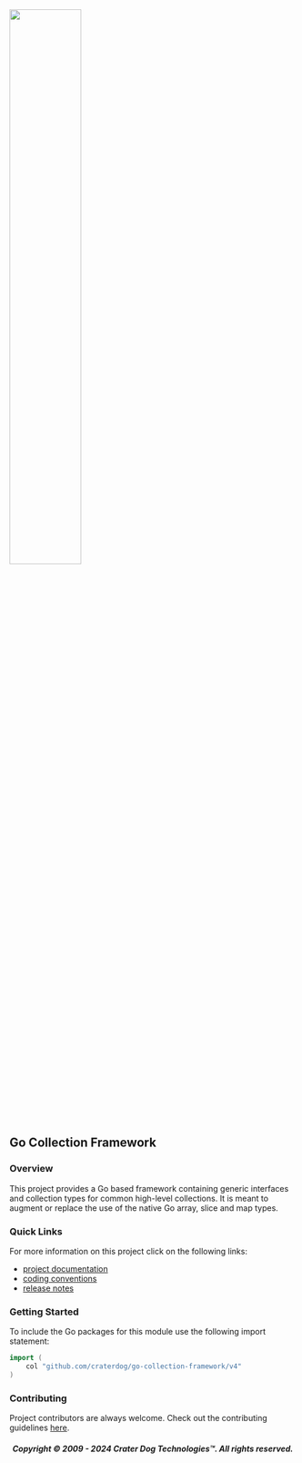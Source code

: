 <img src="https://craterdog.com/images/CraterDog.png" width="50%">

## Go Collection Framework

### Overview
This project provides a Go based framework containing generic interfaces and
collection types for common high-level collections. It is meant to augment or
replace the use of the native Go array, slice and map types.

### Quick Links
For more information on this project click on the following links:
 * [project documentation](https://github.com/craterdog/go-collection-framework/wiki)
 * [coding conventions](https://github.com/craterdog/go-model-framework/wiki)
 * [release notes](https://github.com/craterdog/go-collection-framework/wiki/releases)

### Getting Started
To include the Go packages for this module use the following import statement:
```go
import (
	col "github.com/craterdog/go-collection-framework/v4"
)
```

### Contributing
Project contributors are always welcome. Check out the contributing guidelines
[here](https://github.com/craterdog/go-collection-framework/blob/main/.github/CONTRIBUTING.md).

<H5 align="center"> Copyright © 2009 - 2024  Crater Dog Technologies™. All rights reserved. </H5>
